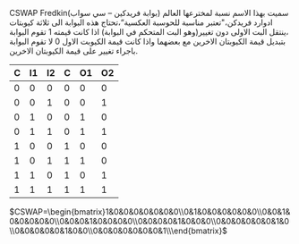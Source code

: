  CSWAP Fredkin(بوابة فريدكين – سي سواب)
سميت بهذا الاسم نسبة لمخترعها العالم ادوارد فريدكن،"تعتبر مناسبة للحوسبة العكسية“،تحتاج هذه البوابة الى ثلاثة كيوبتات ،ينتقل البت الاولى دون تغيير(وهو البت المتحكم في البوابة) اذا كانت قيمته 1 تقوم البوابة بتبديل قيمة الكيوبتان الاخرين مع  بعضهما واذا كانت قيمة الكيوبت الاول 0 لا تقوم البوابة باجراء تغيير على قيمة الكيوبتان الاخرين.

| C  | I1 | I2 | C  |  O1|  O2| 
|--- |--- |--- |--- |--- |--- |
| 0  | 0  |  0 |  0 | 0  | 0  |
| 0  | 0  |  1 |  0 | 0  | 1  |
| 0  | 1  |  0 |  0 | 1  | 0  |
| 0  | 1  |  1 |  0 | 1  | 1  |
| 1  | 0  |  0 |  1 | 0  | 0  |
| 1  | 0  |  1 |  1 | 1  | 0  |
| 1  | 1  |  0 |  1 | 0  | 1  |
  1  | 1  |  1 |  1 | 1  | 1  |

$CSWAP=\begin{bmatrix}1&0&0&0&0&0&0&0\\0&1&0&0&0&0&0&0\\0&0&1&0&0&0&0&0\\0&0&0&1&0&0&0&0\\0&0&0&0&1&0&0&0\\0&0&0&0&0&0&1&0\\0&0&0&0&0&1&0&0\\0&0&0&0&0&0&0&1\\\end{bmatrix}$

